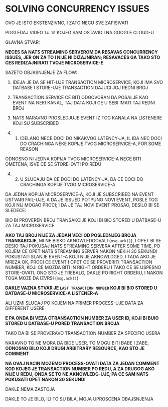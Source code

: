 # SOLVING CONCURRENCY ISSUES

OVO JE ISTO EKSTENZIVNO, I ZATO NECU SVE ZAPISIVATI

POGLEDAJ VIDEO `14-18` KOJEG SAM OSTAVIO I NA GOOGLE CLOUD-U

GLAVNA STVAR:

**NECES SA NATS STREAMING SERVEROM DA RESAVAS CONCURRENCY ISSUES, JER ON ZA TO I NIJE NI DIZAJNIRAN; RESAVACES GA TAKO STO CES REDIZAJNIRATI TVOJE MICROSERVICE-E**

SAZETO OBJASNJENJE ZA FLOW:

1. IDEJA JE DA SE HIT-UJE TRANSACTION MICROSERVICE, KOJI IMA SVO DATBASE I STORE-UJE TRANSACTION DAJUCI JOJ REDNI BROJ

2. TRANSACTION SERVICE CE BITI ODGOVORAN DA POSALJE KAO EVENT NA NEKI KANAL, TAJ DATA KOJI CE U SEBI IMATI TAJ REDNI BROJ

3. NATS NARAVNO PROSLEDJUJE EVENT IZ TOG KANALA NA LISTENERE KOJI SU SUBSCRIBED

4. 1. IDELANO NECE DOCI DO NIKAKVOG LATENCY-JA, IL IDA NEC DOCI DO CRACHINGA NEKE KOPIJE TVOG MICROSERVICE-A, FOR SOME REASON

ODNOSNO NI JEDNA KOPIJA TVOG MICROSERVICE-A NECE BITI OMETENA, ISVE CE SE STORE-OVTI PO REDU

4. 2. U SLUCAJU DA CE DOCI DO LATENCY-JA, DA CE DOCI DO CRACHINGA KOPIJE TVOG MICROSERVICE-A

DA JEDNA KOPIJA MICROSERVICE-A, KOJI JE SUBSCRIBED NA EVENT USTVARI FAIL-UJE, A DA JE ISSUED POTPUNO NOVI EVENT, POSLE TOG KOJI NIJ MOGAO PROCI; I DA JE TAJ NOVI EVENT PROSAO, DESILO BI SE SLEDECE:

BIO BI PROVEREN BROJ TRANSAKCIJE KOJI BI BIO STORED U DATBASE-U ZA TAJ MICROSERVICE

**AKO TAJ BROJ NIJE ZA JEDAN VECI OD POSLEDNJEG BROJA TRANSAKCIJE**, MI NE BISKO AKNOWLEDGOVALI (`msg.ack()`), I OPET BI SE DESIO TAJ POKUSAJ NATS STREAMING SERVERA AFTER SOME TIME, PO KOJEM CE OPET NATS STREAMING SERVER NAKON NEKIH 30 SEKUNDI POKUSTATI SLANJE EVENT-A KOJI NIJE AKNOWLDGED, I TADA AKO JE MREZA OK, PROCI CE EVENT I OPET CE SE PROVERITI TRANSACTION NUMBER, KOJI CE MOZDA BITI IN RIGHT ORDERU I TAKO CE SE USPESNO STORE-OVATI, ONO STO JE TREBALO, DAKLE PO RIGHT ORDERU, I NAKON TOGA MOZE DA IZVRSI (`msg.ack()`)  

**DAKLE VAZNA STVAR JE `LAST TRASACTION NUMBER` KOJI BI BIO STORED U DATBASE-U MICROSERVICE-A LISTENER-A**

ALI UZMI SLUCAJ PO KOJEM NA PRIMER PROCESS-UJE DATA ZA DIFFERENT USERE

**E PA ONDA BI VEZA OTRANSACTION NUMBER ZA USER ID, KOJI BI BUIO STORED U DATBASE-U PORED TRANSACTION BROJA**

TAKO DA BI SE PROVERAVO TRANSACTION NUMBER ZA SPECIFIC USERA

NARAVNO TO NE MORA DA BIDE USER, TO MOGU BITI BABE I ZABE; **ODNOSNO BILO KOJI DRUGI ARBITRARY RESOURCE, KAO STO JE COMMENT**

**NA OVAJ NACIN MOZEMO PROCESS-OVATI DATA ZA JEDAN COMMENT KOD KOJEG JE TRANSACTION NUMBER PO REDU, A ZA DRUGOG AKO NIJE U REDU, ONDA SE TO NE AKNOWLEDG-UJE, PA CE SAM NATS POKUSATI OPET NAKON 30 SEKUNDI**

DAKLE NEMA ZASTOJA

DAKLE TO JE BILO, ILI TO SU BILA, MOJA UPROSCENA OBAJSNJENJA
